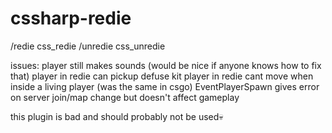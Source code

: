 # cssharp-redie

/redie css_redie
/unredie css_unredie

issues:
player still makes sounds (would be nice if anyone knows how to fix that)
player in redie can pickup defuse kit
player in redie cant move when inside a living player (was the same in csgo)
EventPlayerSpawn gives error on server join/map change but doesn't affect gameplay

this plugin is bad and should probably not be used💀
